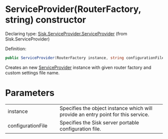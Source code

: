 <!--

Copyrights 2023 Sisk Framework - CypherPotato
Published under MIT license

!!! DO NOT EDIT THIS FILE !!!
This file was generated by a tool in the Sisk package. To edit the information in this documentation,
edit the XML documentation present in the Sisk source code.

-->


# ServiceProvider(RouterFactory, string) constructor

Declaring type: [Sisk.ServiceProvider.ServiceProvider](/read?q=/contents/spec/Sisk.ServiceProvider.ServiceProvider.md) (from Sisk.ServiceProvider)


Definition:

```cs
public ServiceProvider(RouterFactory instance, string configurationFile)
```

Creates an new <a href="/read?q=/contents/spec/Sisk.ServiceProvider.ServiceProvider.md">ServiceProvider</a> instance with given router factory and custom settings file name.


# Parameters

<table>
    <tbody>
<tr>
    <td width="33%">instance</td>
    <td>Specifies the  object instance which will provide an entry point for this service.</td>
</tr>
<tr>
    <td width="33%">configurationFile</td>
    <td>Specifies the Sisk server portable configuration file.</td>
</tr>
    </tbody>
</table>
